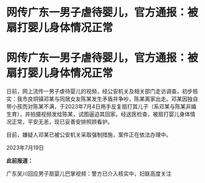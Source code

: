 # 网传广东一男子虐待婴儿，官方通报：被扇打婴儿身体情况正常

# 网传广东一男子虐待婴儿，官方通报：被扇打婴儿身体情况正常

日前，网上流传一男子虐待婴儿的视频，经公安机关及相关部门走访调查，初步核实：我市良垌镇邓某与同居女友陈某发生矛盾并争吵，陈某离家出走。邓某因独自带小孩而对陈某不满，于2023年7月4日用手反复扇打其儿子（系邓某与陈某非婚生育），并拍摄视频发给陈某，试图逼迫其回家。经送医检查，被扇打婴儿身体情况正常，平安无恙，现已妥善安排照顾看护。

目前，嫌疑人邓某已被公安机关采取强制措施，案件正在依法办理中。

2023年7月19日

**此前报道：**

广东吴川回应男子扇婴儿巴掌视频：警方已介入核实中，妇联高度关注

